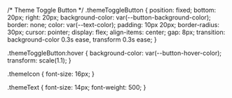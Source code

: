 /* Theme Toggle Button */
.themeToggleButton {
  position: fixed;
  bottom: 20px;
  right: 20px;
  background-color: var(--button-background-color);
  border: none;
  color: var(--text-color);
  padding: 10px 20px;
  border-radius: 30px;
  cursor: pointer;
  display: flex;
  align-items: center;
  gap: 8px;
  transition: background-color 0.3s ease, transform 0.3s ease;
}

.themeToggleButton:hover {
  background-color: var(--button-hover-color);
  transform: scale(1.1);
}

.themeIcon {
  font-size: 16px;
}

.themeText {
  font-size: 14px;
  font-weight: 500;
}
